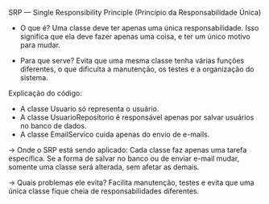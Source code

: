 SRP — Single Responsibility Principle (Princípio da Responsabilidade Única)
-  O que é?
Uma classe deve ter apenas uma única responsabilidade. Isso significa que ela deve fazer apenas uma coisa, e ter um único motivo para mudar.

-  Para que serve?
Evita que uma mesma classe tenha várias funções diferentes, o que dificulta a manutenção, os testes e a organização do sistema.

Explicação do código:
* A classe Usuario só representa o usuário.
* A classe UsuarioRepositorio é responsável apenas por salvar usuários no banco de dados.
* A classe EmailServico cuida apenas do envio de e-mails.

-> Onde o SRP está sendo aplicado:
Cada classe faz apenas uma tarefa específica. Se a forma de salvar no banco ou de enviar e-mail mudar, somente uma classe será alterada, sem afetar as demais.

-> Quais problemas ele evita?
Facilita manutenção, testes e evita que uma única classe fique cheia de responsabilidades diferentes.